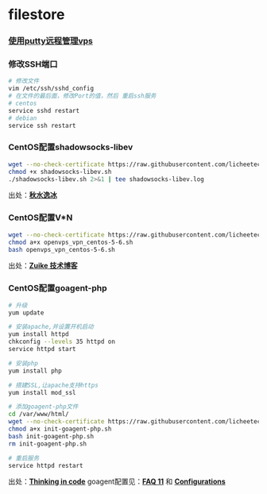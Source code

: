 # filestore

### [使用putty远程管理vps](http://www.tennfy.com/2022.html)

### 修改SSH端口
```bash
# 修改文件
vim /etc/ssh/sshd_config
# 在文件的最后面，修改Port的值，然后 重启ssh服务
# centos
service sshd restart
# debian
service ssh restart 
```

### CentOS配置shadowsocks-libev
```bash
wget --no-check-certificate https://raw.githubusercontent.com/licheetec/filestore/master/shadowsocks-libev.sh
chmod +x shadowsocks-libev.sh
./shadowsocks-libev.sh 2>&1 | tee shadowsocks-libev.log
```
出处：[**秋水逸冰**](http://teddysun.com/357.html/comment-page-6)

### CentOS配置V*N
```bash
wget --no-check-certificate https://raw.githubusercontent.com/licheetec/filestore/master/openvps_vpn_centos-5-6.sh
chmod a+x openvps_vpn_centos-5-6.sh
bash openvps_vpn_centos-5-6.sh
```
出处：[**Zuike 技术博客**](http://www.cnblogs.com/zuike/articles/4167182.html)

### CentOS配置goagent-php
```bash
# 升级
yum update

# 安装apache,并设置开机启动
yum install httpd
chkconfig --levels 35 httpd on
service httpd start

# 安装php
yum install php

# 搭建SSL,让apache支持https
yum install mod_ssl

# 添加goagent-php文件
cd /var/www/html/
wget --no-check-certificate https://raw.githubusercontent.com/licheetec/filestore/master/init-goagent-php.sh
chmod a+x init-goagent-php.sh
bash init-goagent-php.sh
rm init-goagent-php.sh

# 重启服务
service httpd restart
```
出处：[**Thinking in code**](http://www.cnblogs.com/cryinstall/archive/2011/09/25/2189900.html)
goagent配置见：[**FAQ 11**](https://github.com/goagent/goagent/blob/wiki/FAQ.md) 和 [**Configurations**](https://github.com/goagent/goagent/blob/wiki/ConfigIntroduce.md.ini)